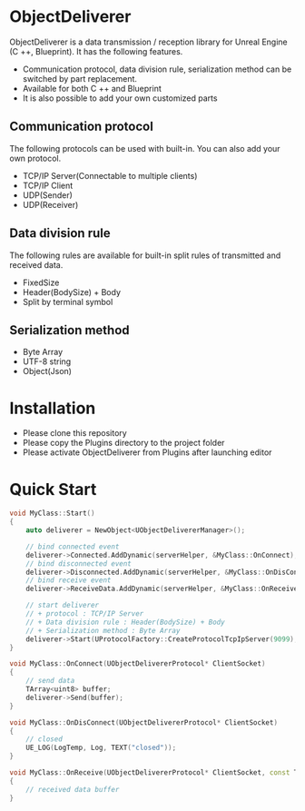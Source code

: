# ObjectDeliverer
ObjectDeliverer is a data transmission / reception library for Unreal Engine (C ++, Blueprint).
It has the following features.

+ Communication protocol, data division rule, serialization method can be switched by part replacement.
+ Available for both C ++ and Blueprint
+ It is also possible to add your own customized parts

## Communication protocol
The following protocols can be used with built-in.
You can also add your own protocol.
+ TCP/IP Server(Connectable to multiple clients)
+ TCP/IP Client
+ UDP(Sender)
+ UDP(Receiver)

## Data division rule
The following rules are available for built-in split rules of transmitted and received data.
+ FixedSize
+ Header(BodySize) + Body
+ Split by terminal symbol

## Serialization method
+ Byte Array
+ UTF-8 string
+ Object(Json)

# Installation
+ Please clone this repository
+ Please copy the Plugins directory to the project folder
+ Please activate ObjectDeliverer from Plugins after launching editor

# Quick Start

```cpp
void MyClass::Start()
{
	auto deliverer = NewObject<UObjectDelivererManager>();

	// bind connected event
	deliverer->Connected.AddDynamic(serverHelper, &MyClass::OnConnect);
	// bind disconnected event
	deliverer->Disconnected.AddDynamic(serverHelper, &MyClass::OnDisConnect);
	// bind receive event
	deliverer->ReceiveData.AddDynamic(serverHelper, &MyClass::OnReceive);

	// start deliverer
	// + protocol : TCP/IP Server
	// + Data division rule : Header(BodySize) + Body
	// + Serialization method : Byte Array
	deliverer->Start(UProtocolFactory::CreateProtocolTcpIpServer(9099), UPacketRuleFactory::CreatePacketRuleSizeBody());
}

void MyClass::OnConnect(UObjectDelivererProtocol* ClientSocket)
{
	// send data
	TArray<uint8> buffer;
	deliverer->Send(buffer);
}

void MyClass::OnDisConnect(UObjectDelivererProtocol* ClientSocket)
{
	// closed
	UE_LOG(LogTemp, Log, TEXT("closed"));
}

void MyClass::OnReceive(UObjectDelivererProtocol* ClientSocket, const TArray<uint8>& Buffer)
{
	// received data buffer
}
```
